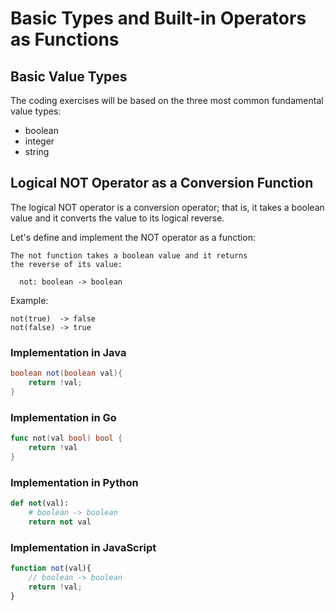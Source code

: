 # Basic Types and Built-in Operators as Functions

## Basic Value Types 
The coding exercises will be based on the three most common fundamental value types: 

* boolean
* integer
* string

## Logical NOT Operator as a Conversion Function 
The logical NOT operator is a conversion operator; that is, it takes a boolean value and it converts the value to its logical reverse.

Let's define and implement the NOT operator as a function:

```
The not function takes a boolean value and it returns
the reverse of its value:

  not: boolean -> boolean
```

Example:
```
not(true)  -> false
not(false) -> true
```

### Implementation in Java

```java
boolean not(boolean val){
    return !val;
}
```

### Implementation in Go 

```go
func not(val bool) bool {
    return !val
}
```

### Implementation in Python 

```python
def not(val):
    # boolean -> boolean
    return not val
```

### Implementation in JavaScript 

```javascript
function not(val){
    // boolean -> boolean
    return !val;
}
```
